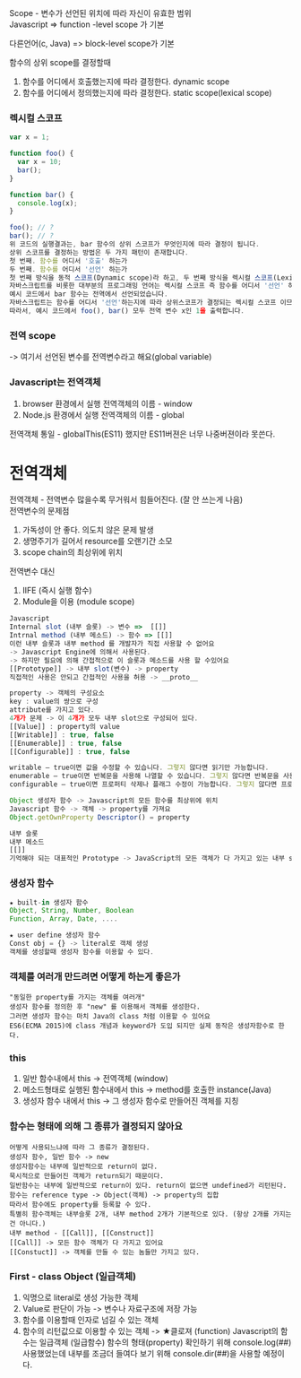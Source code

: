 Scope - 변수가 선언된 위치에 따라 자신이 유효한 범위   
Javascript => function -level scope 가 기본

다른언어(c, Java) => block-level scope가 기본

함수의 상위 scope를 결정할때
1. 함수를 어디에서 호출했는지에 따라 결정한다.
dynamic scope
2. 함수를 어디에서 정의했는지에 따라 결정한다. 
static scope(lexical scope)
### 렉시컬 스코프
```Javascript
var x = 1;

function foo() {
  var x = 10;
  bar();
}

function bar() {
  console.log(x);
}

foo(); // ?
bar(); // ?
위 코드의 실행결과는, bar 함수의 상위 스코프가 무엇인지에 따라 결정이 됩니다.
상위 스코프를 결정하는 방법은 두 가지 패턴이 존재합니다.
첫 번째. 함수를 어디서 '호출' 하는가
두 번째. 함수를 어디서 '선언' 하는가
첫 번째 방식을 동적 스코프(Dynamic scope)라 하고, 두 번째 방식을 렉시컬 스코프(Lexical scope) 또는 정적 스코프(Static scope)라고 합니다.
자바스크립트를 비롯한 대부분의 프로그래밍 언어는 렉시컬 스코프 즉 함수를 어디서 '선언' 하였는지에 따라 결정됩니다.
예시 코드에서 bar 함수는 전역에서 선언되었습니다.
자바스크립트는 함수를 어디서 '선언'하는지에 따라 상위스코프가 결정되는 렉시컬 스코프 이므로, bar 함수가 선언된 전역(글로벌)이 상위스코프가 됩니다.
따라서, 예시 코드에서 foo(), bar() 모두 전역 변수 x인 1을 출력합니다.
```
### 전역 scope
 -> 여기서 선언된 변수를 전역변수라고 해요(global variable)   

### Javascript는 전역객체
1. browser 환경에서 실행
전역객체의 이름 - window
2. Node.js 환경에서 실행
전역객체의 이름 - global

전역객체 통일 - globalThis(ES11) 했지만 ES11버젼은 너무 나중버젼이라 못쓴다.

# 전역객체
전역객체 - 전역변수 많을수록 무거워서 힘들어진다. (잘 안 쓰는게 나음)   
전역변수의 문제점
1. 가독성이 안 좋다. 의도치 않은 문제 발생
2. 생명주기가 길어서 resource를 오랜기간 소모
3. scope chain의 최상위에 위치

전역변수 대신
1. IIFE (즉시 실행 함수)
2. Module을 이용 (module scope)
```Javascript
Javascript  
Internal slot (내부 슬롯) -> 변수 =>  [[]]
Intrnal method (내부 메소드) -> 함수 => [[]]
이런 내부 슬롯과 내부 method 를 개발자가 직접 사용할 수 없어요
-> Javascript Engine에 의해서 사용된다.
-> 하지만 필요에 의해 간접적으로 이 슬롯과 메소드를 사용 할 수있어요
[[Prototype]] -> 내부 slot(변수) -> property
직접적인 사용은 안되고 간접적인 사용을 허용 -> __proto__

property -> 객체의 구성요소
key : value의 쌍으로 구성
attribute를 가지고 있다.
4개가 문제 -> 이 4개가 모두 내부 slot으로 구성되어 있다.
[[Value]] : property의 value
[[Writable]] : true, false
[[Enumerable]] : true, false
[[Configurable]] : true, false

writable – true이면 값을 수정할 수 있습니다. 그렇지 않다면 읽기만 가능합니다.
enumerable – true이면 반복문을 사용해 나열할 수 있습니다. 그렇지 않다면 반복문을 사용해 나열할 수 없습니다.
configurable – true이면 프로퍼티 삭제나 플래그 수정이 가능합니다. 그렇지 않다면 프로퍼티 삭제와 플래그 수정이 불가능합니다.

Object 생성자 함수 -> Javascript의 모든 함수를 최상위에 위치
Javascript 함수 -> 객체 -> property를 가져요
Object.getOwnProperty Descriptor() = property

내부 슬롯
내부 메소드
[[]]
기억해야 되는 대표적인 Prototype -> JavaScript의 모든 객체가 다 가지고 있는 내부 slot
```
### 생성자 함수
```Javascript
★ built-in 생성자 함수
Object, String, Number, Boolean
Function, Array, Date, ....

★ user define 생성자 함수
Const obj = {} -> literal로 객체 생성
객체를 생성할때 생성자 함수를 이용할 수 있다.
```
### 객체를 여러개 만드려면 어떻게 하는게 좋은가
```
"동일한 property를 가지는 객체를 여러개"
생성자 함수를 정의한 후 "new" 를 이용해서 객체를 생성한다.
그러면 생성자 함수는 마치 Java의 class 처럼 이용할 수 있어요
ES6(ECMA 2015)에 class 개념과 keyword가 도입 되지만 실제 동작은 생성자함수로 한다.
```
### this 
1. 일반 함수내에서 this -> 전역객체 (window)
2. 메소드형태로 실행된 함수내에서 this -> method를 호출한 instance(Java)
3. 생성자 함수 내에서 this -> 그 생성자 함수로 만들어진 객체를 지칭

### 함수는 형태에 의해 그 종류가 결정되지 않아요
```
어떻게 사용되느냐에 따라 그 종류가 결정된다.
생성자 함수, 일반 함수 -> new
생성자함수는 내부에 일반적으로 return이 없다.
묵시적으로 만들어진 객체가 return되기 때문이다.
일반함수는 내부에 일반적으로 return이 있다. return이 없으면 undefined가 리턴된다.
함수는 reference type -> Object(객체) -> property의 집합
따라서 함수에도 property를 등록할 수 있다.
특별히 함수객체는 내부슬롯 2개, 내부 method 2개가 기본적으로 있다. (항상 2개를 가지는건 아니다.) 
내부 method - [[Call]], [[Construct]]
[[Call]] -> 모든 함수 객체가 다 가지고 있어요
[[Constuct]] -> 객체를 만들 수 있는 놈들만 가지고 있다.

```
### First - class Object (일급객체)
1. 익명으로 literal로 생성 가능한 객체
2. Value로 판단이 가능 -> 변수나 자료구조에 저장 가능
3. 함수를 이용할때 인자로 넘길 수 있는 객체
4. 함수의 리턴값으로 이용할 수 있는 객체 -> ★클로져
            (function)
Javascript의 함수는 일급객체 (일급함수)
함수의 형태(property) 확인하기 위해 console.log(##) 사용했었는데 내부를 조금더 들여다 보기 위해 console.dir(##)을 사용할 예정이다.